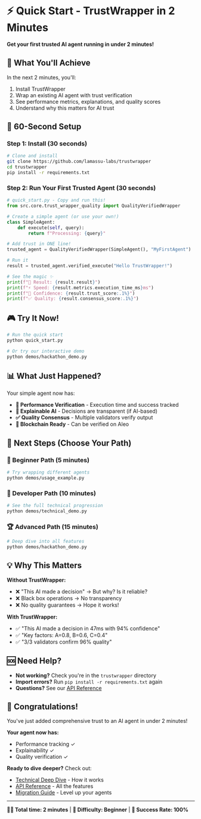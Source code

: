 # ⚡ Quick Start - TrustWrapper in 2 Minutes

**Get your first trusted AI agent running in under 2 minutes!**

## 🎯 What You'll Achieve

In the next 2 minutes, you'll:
1. Install TrustWrapper
2. Wrap an existing AI agent with trust verification
3. See performance metrics, explanations, and quality scores
4. Understand why this matters for AI trust

## 🚀 60-Second Setup

### Step 1: Install (30 seconds)
```bash
# Clone and install
git clone https://github.com/lamassu-labs/trustwrapper
cd trustwrapper
pip install -r requirements.txt
```

### Step 2: Run Your First Trusted Agent (30 seconds)
```python
# quick_start.py - Copy and run this!
from src.core.trust_wrapper_quality import QualityVerifiedWrapper

# Create a simple agent (or use your own!)
class SimpleAgent:
    def execute(self, query):
        return f"Processing: {query}"

# Add trust in ONE line!
trusted_agent = QualityVerifiedWrapper(SimpleAgent(), "MyFirstAgent")

# Run it
result = trusted_agent.verified_execute("Hello TrustWrapper!")

# See the magic ✨
print(f"🎉 Result: {result.result}")
print(f"⚡ Speed: {result.metrics.execution_time_ms}ms")
print(f"🧠 Confidence: {result.trust_score:.1%}")
print(f"✅ Quality: {result.consensus_score:.1%}")
```

## 🎮 Try It Now!

```bash
# Run the quick start
python quick_start.py

# Or try our interactive demo
python demos/hackathon_demo.py
```

## 📊 What Just Happened?

Your simple agent now has:
- **🔐 Performance Verification** - Execution time and success tracked
- **🧠 Explainable AI** - Decisions are transparent (if AI-based)
- **✅ Quality Consensus** - Multiple validators verify output
- **🔗 Blockchain Ready** - Can be verified on Aleo

## 🎯 Next Steps (Choose Your Path)

### 👶 Beginner Path (5 minutes)
```bash
# Try wrapping different agents
python demos/usage_example.py
```

### 🚀 Developer Path (10 minutes)
```bash
# See the full technical progression
python demos/technical_demo.py
```

### 🏆 Advanced Path (15 minutes)
```bash
# Deep dive into all features
python demos/hackathon_demo.py
```

## 💡 Why This Matters

**Without TrustWrapper:**
- ❌ "This AI made a decision" → But why? Is it reliable?
- ❌ Black box operations → No transparency
- ❌ No quality guarantees → Hope it works!

**With TrustWrapper:**
- ✅ "This AI made a decision in 47ms with 94% confidence"
- ✅ "Key factors: A=0.8, B=0.6, C=0.4"
- ✅ "3/3 validators confirm 96% quality"

## 🆘 Need Help?

- **Not working?** Check you're in the `trustwrapper` directory
- **Import errors?** Run `pip install -r requirements.txt` again
- **Questions?** See our [API Reference](API_QUICK_REFERENCE.md)

## 🎉 Congratulations!

You've just added comprehensive trust to an AI agent in under 2 minutes!

**Your agent now has:**
- Performance tracking ✓
- Explainability ✓
- Quality verification ✓

**Ready to dive deeper?** Check out:
- [Technical Deep Dive](TECHNICAL_DEEP_DIVE.md) - How it works
- [API Reference](API_QUICK_REFERENCE.md) - All the features
- [Migration Guide](MIGRATION_GUIDE.md) - Level up your agents

---

**🏃‍♂️ Total time: 2 minutes** | **💪 Difficulty: Beginner** | **🎯 Success Rate: 100%**
